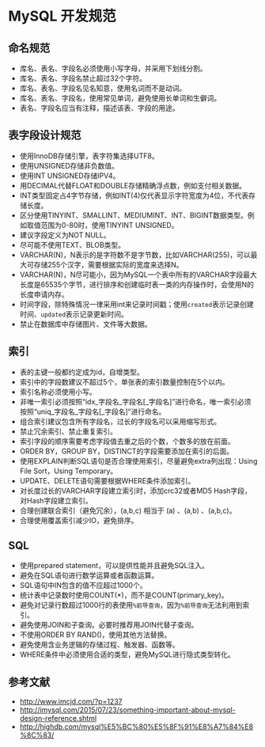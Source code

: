 # MySQL 开发规范

## 命名规范

* 库名、表名、字段名必须使用小写字母，并采用下划线分割。
* 库名、表名、字段名禁止超过32个字符。
* 库名、表名、字段名见名知意，使用名词而不是动词。
* 库名、表名、字段名，使用常见单词，避免使用长单词和生僻词。
* 表名、字段名应当有注释，描述该表、字段的用途。

## 表字段设计规范

* 使用InnoDB存储引擎，表字符集选择UTF8。
* 使用UNSIGNED存储非负数值。
* 使用INT UNSIGNED存储IPV4。
* 用DECIMAL代替FLOAT和DOUBLE存储精确浮点数，例如支付相关数据。
* INT类型固定占4字节存储，例如INT(4)仅代表显示字符宽度为4位，不代表存储长度。
* 区分使用TINYINT、SMALLINT、MEDIUMINT、INT、BIGINT数据类型。例如取值范围为0-80时，使用TINYINT UNSIGNED。
* 建议字段定义为NOT NULL。
* 尽可能不使用TEXT、BLOB类型。
* VARCHAR(N)，N表示的是字符数不是字节数，比如VARCHAR(255)，可以最大可存储255个汉字，需要根据实际的宽度来选择N。
* VARCHAR(N)，N尽可能小，因为MySQL一个表中所有的VARCHAR字段最大长度是65535个字节，进行排序和创建临时表一类的内存操作时，会使用N的长度申请内存。
* 时间字段，除特殊情况一律采用int来记录时间戳；使用`created`表示记录创建时间、`updated`表示记录更新时间。
* 禁止在数据库中存储图片、文件等大数据。

## 索引

* 表的主键一般都约定成为id，自增类型。
* 索引中的字段数建议不超过5个，单张表的索引数量控制在5个以内。
* 索引名称必须使用小写。
* 非唯一索引必须按照“idx_字段名_字段名[_字段名]”进行命名，唯一索引必须按照“uniq_字段名_字段名[_字段名]”进行命名。
* 组合索引建议包含所有字段名，过长的字段名可以采⽤缩写形式。
* 禁止冗余索引、禁止重复索引。
* 索引字段的顺序需要考虑字段值去重之后的个数，个数多的放在前面。
* ORDER BY，GROUP BY，DISTINCT的字段需要添加在索引的后面。
* 使用EXPLAIN判断SQL语句是否合理使用索引，尽量避免extra列出现：Using File Sort，Using Temporary。
* UPDATE、DELETE语句需要根据WHERE条件添加索引。
* 对长度过长的VARCHAR字段建立索引时，添加crc32或者MD5 Hash字段，对Hash字段建立索引。
* 合理创建联合索引（避免冗余），(a,b,c) 相当于 (a) 、(a,b) 、(a,b,c)。
* 合理使用覆盖索引减少IO，避免排序。

## SQL

* 使用prepared statement，可以提供性能并且避免SQL注入。
* 避免在SQL语句进行数学运算或者函数运算。
* SQL语句中IN包含的值不应超过1000个。
* 统计表中记录数时使用COUNT(*)，而不是COUNT(primary_key)。
* 避免对记录行数超过1000行的表使用`%前导查询`，因为`%前导查询`无法利用到索引。
* 避免使用JOIN和子查询。必要时推荐用JOIN代替子查询。
* 不使用ORDER BY RAND()，使用其他方法替换。
* 避免使用含业务逻辑的存储过程、触发器、函数等。
* WHERE条件中必须使用合适的类型，避免MySQL进行隐式类型转化。

## 参考文献

  * http://www.imcjd.com/?p=1237
  * http://imysql.com/2015/07/23/something-important-about-mysql-design-reference.shtml
  * http://highdb.com/mysql%E5%BC%80%E5%8F%91%E8%A7%84%E8%8C%83/
